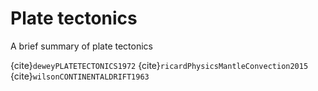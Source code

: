 # Plate tectonics

A brief summary of plate tectonics


{cite}`deweyPLATETECTONICS1972`
{cite}`ricardPhysicsMantleConvection2015`
{cite}`wilsonCONTINENTALDRIFT1963`

